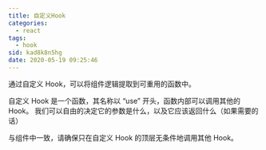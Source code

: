 ```yaml
---
title: 自定义Hook
categories: 
  - react
tags: 
  - hook
sid: kad8k8n5hg
date: 2020-05-19 09:25:46
---
```

通过自定义 Hook，可以将组件逻辑提取到可重用的函数中。  

自定义 Hook 是一个函数，其名称以 “use” 开头，函数内部可以调用其他的 Hook。 我们可以自由的决定它的参数是什么，以及它应该返回什么（如果需要的话）  

与组件中一致，请确保只在自定义 Hook 的顶层无条件地调用其他 Hook。 
